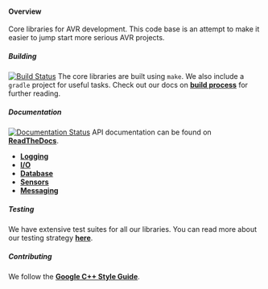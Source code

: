 #### Overview

Core libraries for AVR development. This code base is an attempt to make it easier to jump start more serious AVR projects.

##### Building

[![Build Status](https://travis-ci.org/Open-farm/openfarm-core-avr.svg?branch=master)](https://travis-ci.org/Open-farm/openfarm-core-avr)
The core libraries are built using `make`. We also include a `gradle` project for useful tasks. Check out our docs on **[build process](docs/build-process.overview.md)** for further reading.

##### Documentation

[![Documentation Status](https://readthedocs.org/projects/openfarm-core-avr/badge/?version=latest)](http://openfarm-core-avr.readthedocs.io/en/latest/?badge=latest)
API documentation can be found on **[ReadTheDocs](http://openfarm-core-avr.readthedocs.io/en/latest/)**.

* **[Logging](docs/core-avr-logging.md)**
* **[I/O](docs/core-avr-io.md)**
* **[Database](docs/core-avr-database.md)**
* **[Sensors](docs/core-avr-sensor.md)**
* **[Messaging](docs/core-avr-messaging.md)**

##### Testing

We have extensive test suites for all our libraries. You can read more about our testing strategy **[here](docs/testing.overview.md)**.

##### Contributing

We follow the **[Google C++ Style Guide](https://google.github.io/styleguide/cppguide.html)**.

